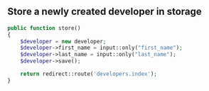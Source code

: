 Store a newly created developer in storage
-----------------------------------------
```php
public function store()
{
	$developer = new developer;
	$developer->first_name = input::only("first_name");
	$developer->last_name = input::only("last_name");
	$developer->save();

	return redirect::route('developers.index');
}
```

